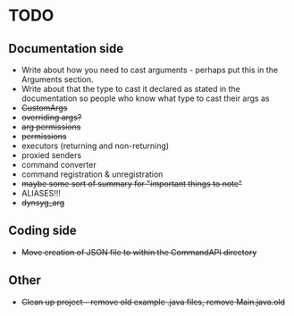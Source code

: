 # TODO

## Documentation side

* Write about how you need to cast arguments - perhaps put this in the Arguments section. 
* Write about that the type to cast it declared as stated in the documentation so people who know what type to cast their args as
* ~~CustomArgs~~
* ~~overriding args?~~
* ~~arg permissions~~
* ~~permissions~~
* executors (returning and non-returning)
* proxied senders
* command converter
* command registration & unregistration
* ~~maybe some sort of summary for "important things to note"~~
* ALIASES!!!
* ~~dynsyg_arg~~

## Coding side

* ~~Move creation of JSON file to within the CommandAPI directory~~

## Other

* ~~Clean up project - remove old example .java files, remove Main.java.old~~
